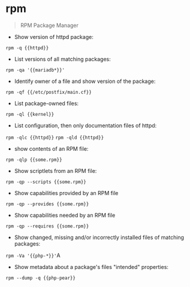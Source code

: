 # rpm

> RPM Package Manager

- Show version of httpd package:

`rpm -q {{httpd}}`

- List versions of all matching packages:

`rpm -qa '{{mariadb*}}'`

- Identify owner of a file and show version of the package:

`rpm -qf {{/etc/postfix/main.cf}}`

- List package-owned files:

`rpm -ql {{kernel}}`

- List configuration, then only documentation files of httpd:

`rpm -qlc {{httpd}}`
`rpm -qld {{httpd}}`

- show contents of an RPM file:

`rpm -qlp {{some.rpm}}`

- Show scriptlets from an RPM file:

`rpm -qp --scripts {{some.rpm}}`

- Show capabilities provided by an RPM file

`rpm -qp --provides {{some.rpm}}`

- Show capabilities needed by an RPM file

`rpm -qp --requires {{some.rpm}}`

- Show changed, missing and/or incorrectly installed files of matching packages:

`rpm -Va '{{php-*}}'`A

- Show metadata about a package's files "intended" properties:

`rpm --dump -q {{php-pear}}`
